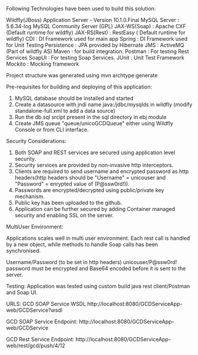 Following Technologies have been used to build this solution:

Wildfly(JBoss) Application Server - Version 10.1.0.Final
MySQL Server : 5.6.34-log MySQL Community Server (GPL)
JAX-WS(Soap) : Apache CXF (Default runtime for wildfly)
JAX-RS(Rest) : RestEasy ( Default runtime for wildfly)
CDI : DI Framework used for main app
Spring : DI Framework used for Unit Testing
Persistence : JPA provided by Hibernate
JMS : ActiveMQ (Part of wildfly AS)
Maven : for build integration.
Postman : For testing Rest Services
SoapUI : For testing Soap Services.
JUnit : Unit Test Framework
Mockito : Mocking framework

Project structure was generated using mvn archtype:generate

Pre-requisites for building and deploying of this application:
1) MySQL database should be installed and started
2) Create a datasource with jndi name java:/jdbc/mysqlds in wildfly (modify standalone-full.xml to add a data source)
3) Run the db.sql srcipt present in the sql directory in ebj module
4) Create JMS queue "queue/unicoGCDQueue" either using Wildfly Console or from CLI interface. 

Security Considerations:

1. Both SOAP and REST services are secured using application level security.
2. Security services are provided by non-invasive http interceptors.
3. Clients are required to send username and encrypted password as http headers(http headers should be "Username" = unicouser and "Password" = enrypted value of (P@ssw0rd!)).
4. Passwords are encrypted/decrypted using public/private key mechanism.
5. Public key has been uploaded to the github.
6. Application can be further secured by adding Container managed security and enabling SSL on the server.

MultiUser Environment:

Applications scales well in multi user environment. 
Each rest call is handled by a new object, while methods to handle Soap calls has been synchronised.

Username/Password (to be set in http headers)
unicouser/P@ssw0rd!
password must be encrypted and Base64 encoded before it is sent to the server.

Testing:
Application was tested using custom build java rest client/Postman and Soap UI.

URLS:
GCD SOAP Service WSDL
http://localhost:8080/GCDServiceApp-web/GCDService?wsdl

GCD SOAP Service Endpoint:
http://localhost:8080/GCDServiceApp-web/GCDService

GCD Rest Service Endpoint:
http://localhost:8080/GCDServiceApp-web/rest/gcd/push/4/12
